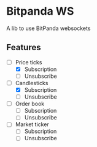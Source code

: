 # Bitpanda WS

A lib to use BitPanda websockets

## Features

- [ ] Price ticks
  - [x] Subscription
  - [ ] Unsubscribe
- [ ] Candlesticks
  - [x] Subscription
  - [ ] Unsubscribe
- [ ] Order book
  - [ ] Subscription
  - [ ] Unsubscribe
- [ ] Market ticker
  - [ ] Subscription
  - [ ] Unsubscribe
